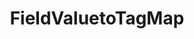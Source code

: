 ---
optionsClassName: FieldValuetoTagMapOptions
optionsClassFullName: MigrationTools.Tools.FieldValuetoTagMapOptions
configurationSamples:
- name: confinguration.json
  description: 
  code: >-
    {
      "MigrationTools": {
        "CommonTools": {
          "FieldMappingTool": {
            "FieldMaps": [
              {
                "FieldMapType": "FieldValuetoTagMap",
                "sourceField": "Microsoft.VSTS.CMMI.Blocked",
                "pattern": "Yes",
                "formatExpression": "{0}",
                "ApplyTo": [
                  "SomeWorkItemType"
                ]
              }
            ]
          }
        }
      }
    }
  sampleFor: MigrationTools.Tools.FieldValuetoTagMapOptions
- name: defaults
  description: 
  code: >-
    {
      "MigrationTools": {
        "CommonTools": {
          "FieldMappingTool": {
            "FieldMapDefaults": {
              "FieldValuetoTagMap": {
                "ApplyTo": [
                  "SomeWorkItemType"
                ],
                "formatExpression": "{0}",
                "pattern": "Yes",
                "sourceField": "Microsoft.VSTS.CMMI.Blocked"
              }
            }
          }
        }
      }
    }
  sampleFor: MigrationTools.Tools.FieldValuetoTagMapOptions
- name: Classic
  description: 
  code: >-
    {
      "$type": "FieldValuetoTagMapOptions",
      "sourceField": "Microsoft.VSTS.CMMI.Blocked",
      "pattern": "Yes",
      "formatExpression": "{0}",
      "ApplyTo": [
        "SomeWorkItemType"
      ]
    }
  sampleFor: MigrationTools.Tools.FieldValuetoTagMapOptions
description: missng XML code comments
className: FieldValuetoTagMap
typeName: FieldMaps
architecture: 
options:
- parameterName: ApplyTo
  type: List
  description: missng XML code comments
  defaultValue: missng XML code comments
- parameterName: formatExpression
  type: String
  description: missng XML code comments
  defaultValue: missng XML code comments
- parameterName: pattern
  type: String
  description: missng XML code comments
  defaultValue: missng XML code comments
- parameterName: sourceField
  type: String
  description: missng XML code comments
  defaultValue: missng XML code comments
status: missng XML code comments
processingTarget: missng XML code comments
classFile: /src/MigrationTools.Clients.AzureDevops.ObjectModel/Tools/FieldMappingTool/FieldMaps/FieldValuetoTagMap.cs
optionsClassFile: /src/MigrationTools/Tools/FieldMappingTool/FieldMaps/FieldValuetoTagMapOptions.cs

redirectFrom:
- /Reference/FieldMaps/FieldValuetoTagMapOptions/
layout: reference
toc: true
permalink: /Reference/FieldMaps/FieldValuetoTagMap/
title: FieldValuetoTagMap
categories:
- FieldMaps
- 
topics:
- topic: notes
  path: /FieldMaps/FieldValuetoTagMap-notes.md
  exists: false
  markdown: ''
- topic: introduction
  path: /FieldMaps/FieldValuetoTagMap-introduction.md
  exists: false
  markdown: ''

---